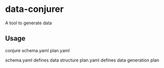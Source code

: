 # data-conjurer
A tool to generate data
## Usage
conjure schema.yaml plan.yaml

schema.yaml defines data structure
plan.yaml defines data generation plan
